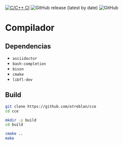 [![C/C++ CI](https://github.com/otreblan/cce/workflows/C/C++%20CI/badge.svg)](https://github.com/otreblan/hello/actions?query=workflow%3A%22C%2FC%2B%2B+CI%22)
![GitHub release (latest by date)](https://img.shields.io/github/v/release/otreblan/cce?logo=github)
![GitHub](https://img.shields.io/github/license/otreblan/cce?logo=gnu)

# Compilador

## Dependencias

* `asciidoctor`
* `bash-completion`
* `bison`
* `cmake`
* `libfl-dev`

## Build
``` bash
git clone https://github.com/otreblan/cce
cd cce

mkdir -p build
cd build

cmake ..
make
```
